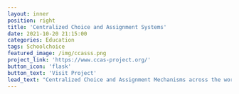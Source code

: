 ```yaml
---
layout: inner
position: right
title: 'Centralized Choice and Assignment Systems'
date: 2021-10-20 21:15:00
categories: Education
tags: Schoolchoice
featured_image: /img/ccasss.png
project_link: 'https://www.ccas-project.org/'
button_icon: 'flask'
button_text: 'Visit Project'
lead_text: "Centralized Choice and Assignment Mechanisms across the world"
---
```

